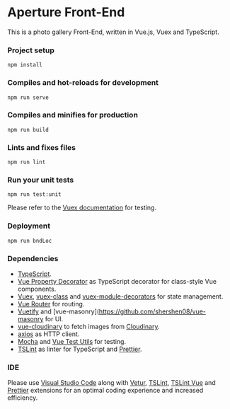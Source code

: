 # Aperture Front-End

This is a photo gallery Front-End, written in Vue.js, Vuex and TypeScript.

### Project setup

```
npm install
```

### Compiles and hot-reloads for development

```
npm run serve
```

### Compiles and minifies for production

```
npm run build
```

### Lints and fixes files

```
npm run lint
```

### Run your unit tests

```
npm run test:unit
```

Please refer to the [Vuex documentation](https://vuex.vuejs.org/guide/testing.html) for testing.

### Deployment

```
npm run bndLoc
```

### Dependencies

- [TypeScript](https://github.com/Microsoft/TypeScript).
- [Vue Property Decorator](https://github.com/kaorun343/vue-property-decorator) as TypeScript decorator for class-style Vue components.
- [Vuex](https://vuex.vuejs.org/installation.html), [vuex-class](https://github.com/ktsn/vuex-class) and [vuex-module-decorators](https://championswimmer.in/vuex-module-decorators/) for state management.
- [Vue Router](https://router.vuejs.org/installation.html#direct-download-cdn) for routing.
- [Vuetify](https://vuetifyjs.com/en/getting-started/quick-start) and [vue-masonry](https://github.com/shershen08/vue-masonry for UI.
- [vue-cloudinary](https://github.com/diegopamio/vue-cloudinary) to fetch images from [Cloudinary](https://cloudinary.com/).
- [axios](https://github.com/axios/axios) as HTTP client.
- [Mocha](https://mochajs.org) and [Vue Test Utils](https://vue-test-utils.vuejs.org) for testing.
- [TSLint](https://palantir.github.io/tslint/) as linter for TypeScript and [Prettier](https://prettier.io/).

### IDE

Please use [Visual Studio Code](https://code.visualstudio.com/) along with [Vetur](https://marketplace.visualstudio.com/items?itemName=octref.vetur), [TSLint](https://marketplace.visualstudio.com/items?itemName=eg2.tslint), [TSLint Vue](https://marketplace.visualstudio.com/items?itemName=prograhammer.tslint-vue) and [Prettier](https://marketplace.visualstudio.com/items?itemName=esbenp.prettier-vscode) extensions for an optimal coding experience and increased efficiency.
